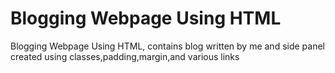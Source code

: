 # Blogging Webpage Using HTML
 Blogging Webpage Using HTML, contains blog written by me and side panel created using classes,padding,margin,and various links
